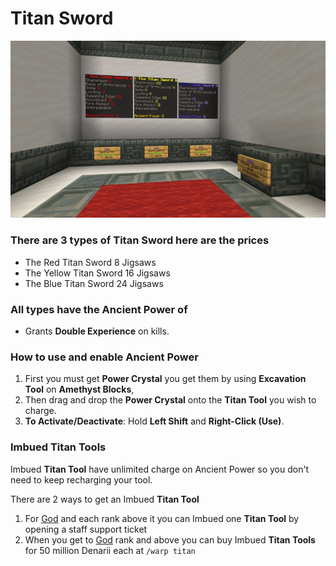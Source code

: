 # Titan Sword

![](<../../.gitbook/assets/The Titan Sword.png>)

  ### There are 3 types of Titan Sword here are the prices
  
  - The Red Titan Sword 8 Jigsaws
  - The Yellow Titan Sword 16 Jigsaws
  - The Blue Titan Sword 24 Jigsaws
  
  ### All types have the Ancient Power of

  - Grants **Double Experience** on kills.
  
  ### How to use and enable Ancient Power

  1. First you must get **Power Crystal** you get them by using **Excavation Tool** on **Amethyst Blocks**, 
  2. Then drag and drop the **Power Crystal** onto the **Titan Tool** you wish to charge.
  3. **To Activate/Deactivate**: Hold **Left Shift** and **Right-Click (Use)**.

  ### Imbued Titan Tools

  Imbued **Titan Tool** have unlimited charge on Ancient Power so you don't need to keep recharging your tool.

  There are 2 ways to get an Imbued **Titan Tool**

  1. For [God](../ranks/divine-tier/01-god.md) and each rank above it you can Imbued one **Titan Tool** by opening a staff support ticket
  2. When you get to [God](../ranks/divine-tier/01-god.md) rank and above you can buy Imbued **Titan Tools** for 50 million Denarii each at `/warp titan`